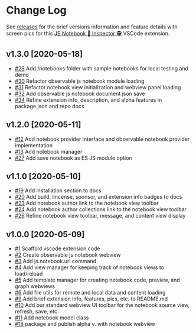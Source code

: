 # Change Log

See [releases](https://github.com/RandomFractals/js-notebook-inspector/releases)
for the brief versions information and feature details with screen pics for this [JS Notebook 📓 Inspector 🕵️](https://marketplace.visualstudio.com/items?itemName=RandomFractalsInc.js-notebook-inspector) VSCode extension.

## v1.3.0 [2020-05-18]

- [#28](https://github.com/RandomFractals/js-notebook-inspector/issues/28)
Add /notebooks folder with sample notebooks for local testing and demo
- [#30](https://github.com/RandomFractals/js-notebook-inspector/issues/30)
Refactor observable js notebook module loading
- [#31](https://github.com/RandomFractals/js-notebook-inspector/issues/31)
Refactor notebook view initialization and webview panel loading
- [#32](https://github.com/RandomFractals/js-notebook-inspector/issues/32)
Add observable js notebook document json save
- [#34](https://github.com/RandomFractals/js-notebook-inspector/issues/34)
Refine extension info, description, and alpha features in package.json and repo docs

## v1.2.0 [2020-05-11]

- [#12](https://github.com/RandomFractals/js-notebook-inspector/issues/12)
Add notebook provider interface and observable notebook provider implementation
- [#13](https://github.com/RandomFractals/js-notebook-inspector/issues/13)
Add notebook manager
- [#27](https://github.com/RandomFractals/js-notebook-inspector/issues/27)
Add save notebook as ES JS module option

## v1.1.0 [2020-05-10]

- [#19](https://github.com/RandomFractals/js-notebook-inspector/issues/19)
Add installation section to docs
- [#20](https://github.com/RandomFractals/js-notebook-inspector/issues/20)
Add build, lincense, sponsor, and extension info badges to docs
- [#23](https://github.com/RandomFractals/js-notebook-inspector/issues/23)
Add notebook author link to the notebook view toolbar
- [#24](https://github.com/RandomFractals/js-notebook-inspector/issues/24)
Add notebook author collections link to the notebook view toolbar
- [#26](https://github.com/RandomFractals/js-notebook-inspector/issues/26)
Refine notebook view toolbar, message, and content view display

## v1.0.0 [2020-05-09]

- [#1](https://github.com/RandomFractals/js-notebook-inspector/issues/1)
Scaffold vscode extension code
- [#2](https://github.com/RandomFractals/js-notebook-inspector/issues/2)
Create observable js notebook webview
- [#3](https://github.com/RandomFractals/js-notebook-inspector/issues/3)
Add js.notebook.url command
- [#4](https://github.com/RandomFractals/js-notebook-inspector/issues/4)
Add view manager for keeping track of notebook views to load/reload
- [#5](https://github.com/RandomFractals/js-notebook-inspector/issues/5)
Add template manager for creating notebook code, preview, and graph webviews
- [#6](https://github.com/RandomFractals/js-notebook-inspector/issues/6)
Add file utils for remote and local data and content loading
- [#9](https://github.com/RandomFractals/js-notebook-inspector/issues/9)
Add brief extension info, features, pics, etc. to README.md
- [#10](https://github.com/RandomFractals/js-notebook-inspector/issues/10)
Add our standard webview UI toolbar for the notebook source view, refresh, save, etc.
- [#11](https://github.com/RandomFractals/js-notebook-inspector/issues/11)
Add notebook model class
- [#18](https://github.com/RandomFractals/js-notebook-inspector/issues/18)
package and publish alpha v. with notebook webview
